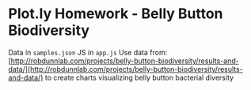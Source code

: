 # Plot.ly Homework - Belly Button Biodiversity

Data in `samples.json`
JS in `app.js`
Use data from: [http://robdunnlab.com/projects/belly-button-biodiversity/results-and-data/](http://robdunnlab.com/projects/belly-button-biodiversity/results-and-data/) to create charts visualizing belly button bacterial diversity

